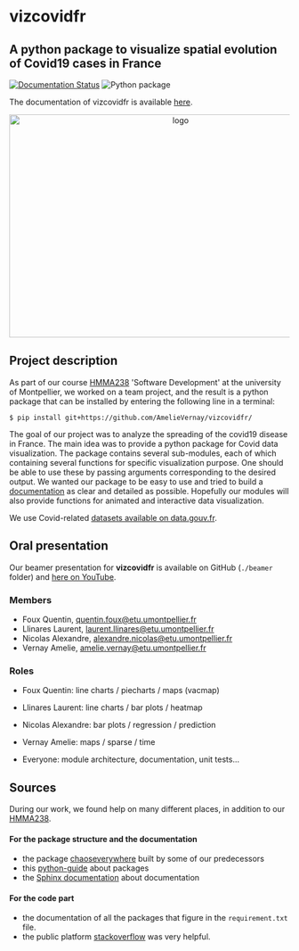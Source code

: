 <p align="center"><h1>vizcovidfr</h1></p>


## A python package to visualize spatial evolution of Covid19 cases in France

[![Documentation Status](https://readthedocs.org/projects/vizcovidfr/badge/?version=latest)](https://vizcovidfr.readthedocs.io/en/latest/?badge=latest)
![Python package](https://github.com/AmelieVernay/vizcovidfr/workflows/Python%20package/badge.svg?branch=main)

The documentation of vizcovidfr is available [here](https://vizcovidfr.readthedocs.io/en/latest/index.html).

<p align="center">
<img src="./doc/source/_static/vizcovidfr_transfer_map.png" style="vertical-align:middle" width="600" height='400' class='center' alt='logo'>
</p>

## Project description

As part of our course [HMMA238](https://github.com/bcharlier/HMMA238) 'Software Development' at the university of Montpellier, we worked on a team project, and the result is a python package that can be installed by entering the following line in a terminal:

```{bash}
$ pip install git+https://github.com/AmelieVernay/vizcovidfr/
```

The goal of our project was to analyze the spreading of the covid19 disease in France.
The main idea was to provide a python package for Covid data visualization.
The package contains several sub-modules, each of which containing several functions for specific visualization purpose. One should be able to use these by passing arguments corresponding to the desired output. We wanted our package to be easy to use and tried to build a [documentation](https://vizcovidfr.readthedocs.io/en/latest/index.html) as clear and detailed as possible.
Hopefully our modules will also provide functions for animated and interactive data visualization.

We use Covid-related [datasets available on data.gouv.fr](https://www.data.gouv.fr/en/datasets/).

## Oral presentation

Our beamer presentation for **vizcovidfr** is available on GitHub (`./beamer` folder) and [here on YouTube](https://www.youtube.com/watch?v=8RLse3MGTMU).

### Members

- Foux Quentin, quentin.foux@etu.umontpellier.fr
- Llinares Laurent, laurent.llinares@etu.umontpellier.fr
- Nicolas Alexandre, alexandre.nicolas@etu.umontpellier.fr
- Vernay Amelie, amelie.vernay@etu.umontpellier.fr

### Roles

- Foux Quentin: line charts / piecharts / maps (vacmap)
- Llinares Laurent: line charts / bar plots / heatmap
- Nicolas Alexandre: bar plots / regression / prediction
- Vernay Amelie: maps / sparse / time

- Everyone: module architecture, documentation, unit tests...

## Sources

During our work, we found help on many different places, in addition to our [HMMA238](https://github.com/bcharlier/HMMA238).

#### For the package structure and the documentation

- the package [chaoseverywhere](https://github.com/tanglef/chaoseverywhere) built by some of our predecessors
- this [python-guide](https://docs.python-guide.org/writing/structure/) about packages
- the [Sphinx documentation](https://www.sphinx-doc.org/en/master/usage/quickstart.html) about documentation

#### For the code part

- the documentation of all the packages that figure in the `requirement.txt` file.
- the public platform [stackoverflow](https://stackoverflow.com/) was very helpful.
